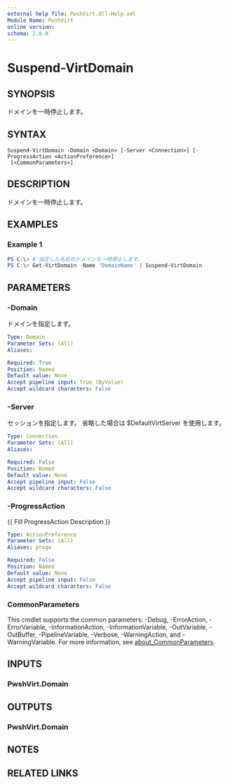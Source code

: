 ```yaml
---
external help file: PwshVirt.dll-Help.xml
Module Name: PwshVirt
online version:
schema: 2.0.0
---
```


# Suspend-VirtDomain

## SYNOPSIS
ドメインを一時停止します。

## SYNTAX

```
Suspend-VirtDomain -Domain <Domain> [-Server <Connection>] [-ProgressAction <ActionPreference>]
 [<CommonParameters>]
```

## DESCRIPTION
ドメインを一時停止します。

## EXAMPLES

### Example 1
```powershell
PS C:\> # 指定した名前のドメインを一時停止します。
PS C:\> Get-VirtDomain -Name 'DomainName' | Suspend-VirtDomain
```

## PARAMETERS

### -Domain
ドメインを指定します。

```yaml
Type: Domain
Parameter Sets: (All)
Aliases:

Required: True
Position: Named
Default value: None
Accept pipeline input: True (ByValue)
Accept wildcard characters: False
```

### -Server
セッションを指定します。
省略した場合は $DefaultVirtServer を使用します。

```yaml
Type: Connection
Parameter Sets: (All)
Aliases:

Required: False
Position: Named
Default value: None
Accept pipeline input: False
Accept wildcard characters: False
```

### -ProgressAction
{{ Fill ProgressAction Description }}

```yaml
Type: ActionPreference
Parameter Sets: (All)
Aliases: proga

Required: False
Position: Named
Default value: None
Accept pipeline input: False
Accept wildcard characters: False
```

### CommonParameters
This cmdlet supports the common parameters: -Debug, -ErrorAction, -ErrorVariable, -InformationAction, -InformationVariable, -OutVariable, -OutBuffer, -PipelineVariable, -Verbose, -WarningAction, and -WarningVariable. For more information, see [about_CommonParameters](http://go.microsoft.com/fwlink/?LinkID=113216).

## INPUTS

### PwshVirt.Domain

## OUTPUTS

### PwshVirt.Domain

## NOTES

## RELATED LINKS
